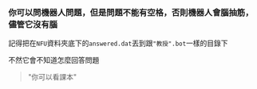 ### 你可以問機器人問題，但是問題不能有空格，否則機器人會腦抽筋，儘管它沒有腦

記得把在`NFU`資料夾底下的`answered.dat`丟到跟`"教授".bot`一樣的目錄下</p>
不然它會不知道怎麼回答問題
> "你可以看課本"

